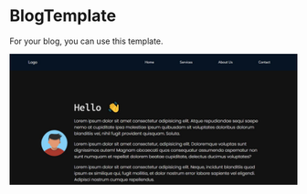 # BlogTemplate
For your blog, you can use this template.


<div align="center">
  <img  src="./blog.png"/>
</div>
